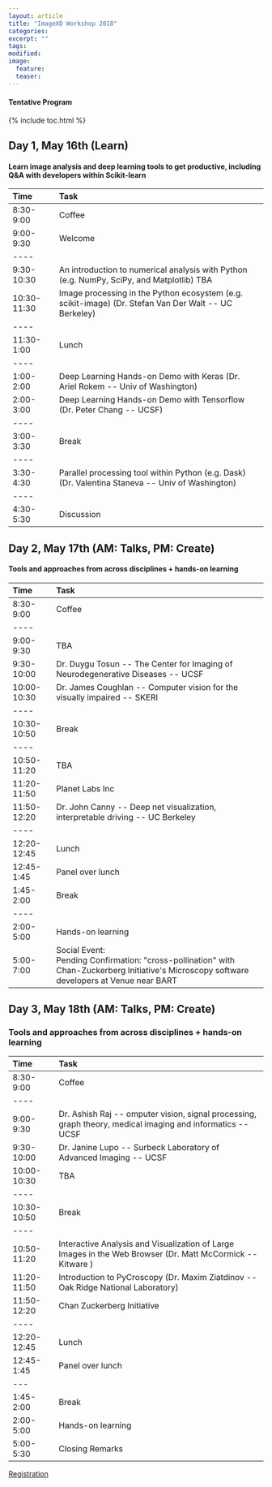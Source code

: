 ```yaml
---
layout: article
title: "ImageXD Workshop 2018"
categories:
excerpt: ""
tags:
modified:
image:
  feature:
  teaser:  
---
```


#### Tentative Program

{% include toc.html %}

## Day 1, May 16th (Learn)

#### Learn image analysis and deep learning tools to get productive, including Q&A with developers within Scikit-learn

| Time        | Task    |
|:------------|:--------|
| 8:30-9:00   | <span class="badge warning">Coffee</span>|
| 9:00-9:30   | Welcome |
|----
| 9:30-10:30  | An introduction to numerical analysis with Python (e.g. NumPy, SciPy, and Matplotlib) TBA |
| 10:30-11:30 | Image processing in the Python ecosystem (e.g. scikit-image) (Dr. Stefan Van Der Walt -- UC Berkeley) |
|----
| 11:30-1:00  | <span class="badge warning">Lunch</span>   |
|----
| 1:00-2:00   | Deep Learning Hands-on Demo with Keras (Dr. Ariel Rokem -- Univ of Washington) |
| 2:00-3:00   | Deep Learning Hands-on Demo with Tensorflow (Dr. Peter Chang -- UCSF)   |
|----
| 3:00-3:30   | <span class="badge warning">Break</span>   |
|----
| 3:30-4:30   | Parallel processing tool within Python (e.g. Dask) (Dr. Valentina Staneva -- Univ of Washington) |
|----
| 4:30-5:30   | Discussion |

## Day 2, May 17th (AM: Talks, PM: Create)

#### Tools and approaches from across disciplines + hands-on learning

| Time        | Task    |
|:------------|:--------|
| 8:30-9:00   | <span class="badge warning">Coffee</span>  |
|----
| 9:00-9:30   | TBA |
| 9:30-10:00  | Dr. Duygu Tosun -- The Center for Imaging of Neurodegenerative Diseases  -- UCSF |
| 10:00-10:30 | Dr. James Coughlan -- Computer vision for the visually impaired -- SKERI |
|----
| 10:30-10:50  | <span class="badge warning">Break</span>   |
|----
| 10:50-11:20  | TBA  |
| 11:20-11:50  | Planet Labs Inc |
| 11:50-12:20  | Dr. John Canny -- Deep net visualization, interpretable driving  -- UC Berkeley |
|----
| 12:20-12:45  | <span class="badge warning">Lunch</span>  |
| 12:45-1:45   | <span class="badge success">Panel over lunch</span> |
| 1:45-2:00    | Break |
|----
| 2:00-5:00    | Hands-on learning |
| 5:00-7:00    | <span class="badge danger">Social Event:</span> <br/> Pending Confirmation: "cross-pollination" with Chan-Zuckerberg Initiative's Microscopy software developers at Venue near BART |


## Day 3, May 18th (AM: Talks, PM: Create)

### Tools and approaches from across disciplines + hands-on learning


| Time        | Task    |
|:------------|:--------|
| 8:30-9:00   | <span class="badge warning">Coffee</span>  |
|----
| 9:00-9:30   | Dr. Ashish Raj -- omputer vision, signal processing, graph theory, medical imaging and informatics -- UCSF  |
| 9:30-10:00  | Dr. Janine Lupo -- Surbeck Laboratory of Advanced Imaging -- UCSF |
| 10:00-10:30 | TBA |
|----
| 10:30-10:50  | <span class="badge warning">Break</span>   |
|----
| 10:50-11:20  | Interactive Analysis and Visualization of Large Images in the Web Browser (Dr. Matt McCormick -- Kitware )  |
| 11:20-11:50  | Introduction to PyCroscopy (Dr. Maxim Ziatdinov -- Oak Ridge National Laboratory)   |
| 11:50-12:20  | Chan Zuckerberg Initiative |
|----
| 12:20-12:45  | <span class="badge warning">Lunch</span>  |
| 12:45-1:45   | <span class="badge success">Panel over lunch</span> |
|---
| 1:45-2:00    | Break |
| 2:00-5:00    | Hands-on learning |
| 5:00-5:30    | Closing Remarks |

<a href="https://docs.google.com/forms/d/13gRMnLP3MTd3g6JoxfTZT0vBZqa10dE3Gg5HOwRR82Y/" class="btn"> Registration </a>

